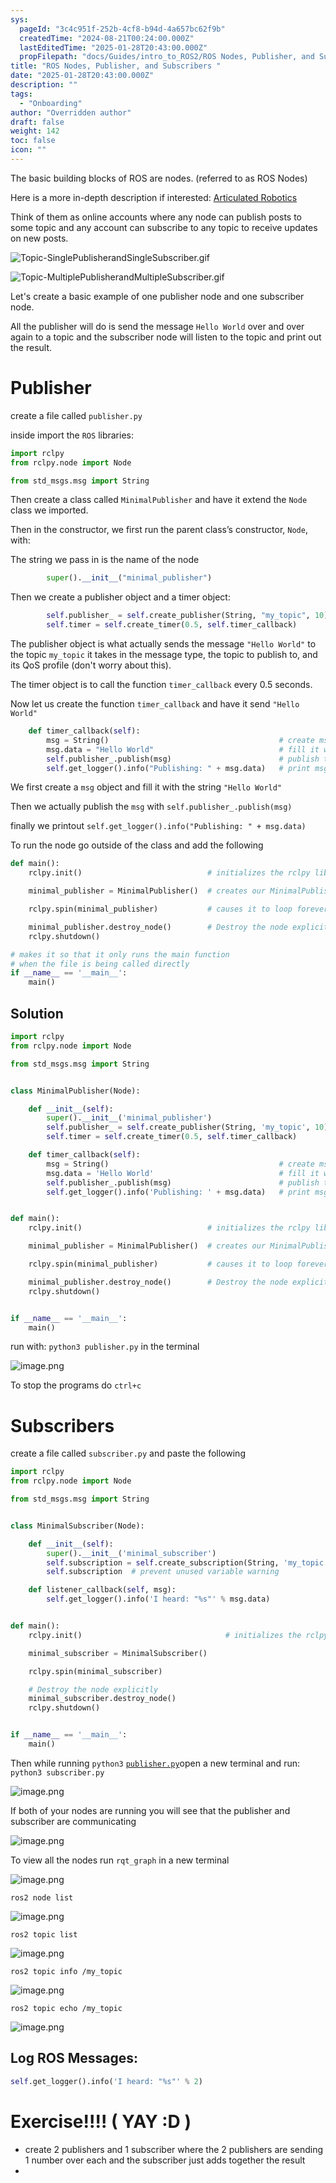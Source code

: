 ```yaml
---
sys:
  pageId: "3c4c951f-252b-4cf8-b94d-4a657bc62f9b"
  createdTime: "2024-08-21T00:24:00.000Z"
  lastEditedTime: "2025-01-28T20:43:00.000Z"
  propFilepath: "docs/Guides/intro_to_ROS2/ROS Nodes, Publisher, and Subscribers .md"
title: "ROS Nodes, Publisher, and Subscribers "
date: "2025-01-28T20:43:00.000Z"
description: ""
tags:
  - "Onboarding"
author: "Overridden author"
draft: false
weight: 142
toc: false
icon: ""
---
```


The basic building blocks of ROS are nodes. (referred to as ROS Nodes)

Here is a more in-depth description if interested: [Articulated Robotics](https://articulatedrobotics.xyz/tutorials/ready-for-ros/ros-overview#2-nodes)

Think of them as online accounts where any node can publish posts to some topic and any account can subscribe to any topic to receive updates on new posts.

![Topic-SinglePublisherandSingleSubscriber.gif](https://docs.ros.org/en/humble/_images/Topic-SinglePublisherandSingleSubscriber.gif)

![Topic-MultiplePublisherandMultipleSubscriber.gif](https://docs.ros.org/en/humble/_images/Topic-MultiplePublisherandMultipleSubscriber.gif)

Let's create a basic example of one publisher node and one subscriber node.

All the publisher will do is send the message `Hello World` over and over again to a topic and the subscriber node will listen to the topic and print out the result.

# Publisher

create a file called `publisher.py` 

inside import the `ROS` libraries:

```python
import rclpy
from rclpy.node import Node

from std_msgs.msg import String
```

Then create a class called `MinimalPublisher` and have it extend the `Node` class we imported.

Then in the constructor, we first run the parent class’s constructor, `Node`, with:

The string we pass in is the name of the node

```python
        super().__init__("minimal_publisher")
```

Then we create a publisher object and a timer object:

```python
        self.publisher_ = self.create_publisher(String, "my_topic", 10)
        self.timer = self.create_timer(0.5, self.timer_callback)
```

The publisher object is what actually sends the message `"Hello World"` to the topic `my_topic` it takes in the message type, the topic to publish to, and its QoS profile (don't worry about this).

The timer object is to call the function `timer_callback` every 0.5 seconds.

Now let us create the function `timer_callback` and have it send `"Hello World"`

```python
    def timer_callback(self):
        msg = String()                                      # create msg object
        msg.data = "Hello World"                            # fill it with data
        self.publisher_.publish(msg)                        # publish the message
        self.get_logger().info("Publishing: " + msg.data)   # print msg
```

We first create a `msg` object and fill it with the string `"Hello World"`

Then we actually publish the `msg` with `self.publisher_.publish(msg)`

finally we printout `self.get_logger().info("Publishing: " + msg.data)`

To run the node go outside of the class and add the following

```python
def main():
    rclpy.init()                            # initializes the rclpy library

    minimal_publisher = MinimalPublisher()  # creates our MinimalPublisher object

    rclpy.spin(minimal_publisher)           # causes it to loop forever

    minimal_publisher.destroy_node()        # Destroy the node explicitly
    rclpy.shutdown()

# makes it so that it only runs the main function
# when the file is being called directly
if __name__ == '__main__': 
    main()
```

## Solution

```python
import rclpy
from rclpy.node import Node

from std_msgs.msg import String


class MinimalPublisher(Node):

    def __init__(self):
        super().__init__('minimal_publisher')
        self.publisher_ = self.create_publisher(String, 'my_topic', 10)
        self.timer = self.create_timer(0.5, self.timer_callback)

    def timer_callback(self):
        msg = String()                                      # create msg object
        msg.data = 'Hello World'                            # fill it with data
        self.publisher_.publish(msg)                        # publish the message
        self.get_logger().info('Publishing: ' + msg.data)   # print msg


def main():
    rclpy.init()                            # initializes the rclpy library

    minimal_publisher = MinimalPublisher()  # creates our MinimalPublisher object

    rclpy.spin(minimal_publisher)           # causes it to loop forever

    minimal_publisher.destroy_node()        # Destroy the node explicitly
    rclpy.shutdown()


if __name__ == '__main__':
    main()
```

run with: `python3 publisher.py` in the terminal

![image.png](https://prod-files-secure.s3.us-west-2.amazonaws.com/d518164a-d88e-44d1-a4ee-3adb3bd8bce0/9214accb-ad5b-44f1-a31c-b3167c59138b/image.png?X-Amz-Algorithm=AWS4-HMAC-SHA256&X-Amz-Content-Sha256=UNSIGNED-PAYLOAD&X-Amz-Credential=ASIAZI2LB4662PUYVVFN%2F20250615%2Fus-west-2%2Fs3%2Faws4_request&X-Amz-Date=20250615T050928Z&X-Amz-Expires=3600&X-Amz-Security-Token=IQoJb3JpZ2luX2VjEFQaCXVzLXdlc3QtMiJGMEQCIFIvvMp2svvcEe44NwJ0%2BXJ7niEsWplbZvHU8NgNAVyIAiAbb4%2Brocb4H8Qh%2F%2Fmrj7EcykkUUvUkzt4O3CW2KVKH5Cr%2FAwg9EAAaDDYzNzQyMzE4MzgwNSIM8No0wd87lalh8WR8KtwDTM3IUkG8%2FzkLQfKI7Ish9PM%2FZpru%2BMyBxU5jbDsPiB9TFa6d8k3YD59ASzJBv3853Vvt9mFFgF5qqk9db0%2BJnkX7lxM3043G9l7PKBwmzEGpcIDYxz%2BzJhhb9NQFfOvuxbLz3F1WcVIeRxe9Fxx9%2FGDexQGGVy%2BoFJ5B%2B1jZR5KzSAx%2BOs%2FJfv%2BgA0nLoraIXcYx%2F1DRV1%2BUMQJkeVeoSmCauxhKbefGtZjiWZz9DAwXKw9O08M4oear%2FigTz6Nt2zG4G8JNMnadvaizdI8dpciA2KV3xRDpCAZMedxFgN%2BcYFYBn68J5I8vLs4b8A6xjCCZBTSrrjWN1SVKK4E%2BgaeptpV0mft5ryS5nXWLqdFW4w3Wn3XiBBUTqILWzehcxdiR5%2ByIM%2FsjtgTn7W3MOnmCaLVuhR8rIwKVT7mQivpL6LIYX2uP%2B5P6rXf%2BR30eLV%2Fy5aQXuJWUa2HpDnWM1RCUDtJx5iT%2BEIu%2BfXwnqEUlCqGsYDjDUzDOw9uOlXs9sw4WNZ8iHxtiaKx1lIUdfBzxKcI6NXZ9qUrrZUOdQmM%2Bf3PVG0qKuL4O7rBNQv2YJGQvmbPk9F4t466D%2BPDHZ7W4GOE6KAMSJTrF%2BaddfB0G%2Br5rQP0U8uz9%2FGQwlf%2B4wgY6pgF5NquF9VR%2BuUcy%2BrRWW82vGKIjo6aKlmcvrpWKruG%2BwGLsVokcTQaRxDA040nbk9417y29ZTkSI1Fbfm2c5%2B8m33jlL50TW7lPMBUF6%2B3xMeMyD1HwvYy4Ce8kT%2FP2l6cE0pBshB4WZ0Ds00Ug69myWv49LokhFanp0z8bsI4zn5ldeQ7hwqgbD5YYn8e4N%2ByMHN7LYOjoZD6Ocq6HN1I%2BEGvZztCV&X-Amz-Signature=11cdf705abecb03fde58f55d1285bcd712d3250ed56df7cd374e532118309f1f&X-Amz-SignedHeaders=host&x-amz-checksum-mode=ENABLED&x-id=GetObject)

To stop the programs do `ctrl+c`

# Subscribers

create a file called `subscriber.py` and paste the following

```python
import rclpy
from rclpy.node import Node

from std_msgs.msg import String


class MinimalSubscriber(Node):

    def __init__(self):
        super().__init__('minimal_subscriber')
        self.subscription = self.create_subscription(String, 'my_topic', self.listener_callback, 10)
        self.subscription  # prevent unused variable warning

    def listener_callback(self, msg):
        self.get_logger().info('I heard: "%s"' % msg.data)


def main():
    rclpy.init()                                # initializes the rclpy library

    minimal_subscriber = MinimalSubscriber()

    rclpy.spin(minimal_subscriber)

    # Destroy the node explicitly
    minimal_subscriber.destroy_node()
    rclpy.shutdown()


if __name__ == '__main__':
    main()
```

Then while running `python3` [`publisher.py`](http://publisher.py/)open a new terminal and run: `python3 subscriber.py` 

![image.png](https://prod-files-secure.s3.us-west-2.amazonaws.com/d518164a-d88e-44d1-a4ee-3adb3bd8bce0/611fccf2-c738-4dbd-94e9-98f209092866/image.png?X-Amz-Algorithm=AWS4-HMAC-SHA256&X-Amz-Content-Sha256=UNSIGNED-PAYLOAD&X-Amz-Credential=ASIAZI2LB4662PUYVVFN%2F20250615%2Fus-west-2%2Fs3%2Faws4_request&X-Amz-Date=20250615T050928Z&X-Amz-Expires=3600&X-Amz-Security-Token=IQoJb3JpZ2luX2VjEFQaCXVzLXdlc3QtMiJGMEQCIFIvvMp2svvcEe44NwJ0%2BXJ7niEsWplbZvHU8NgNAVyIAiAbb4%2Brocb4H8Qh%2F%2Fmrj7EcykkUUvUkzt4O3CW2KVKH5Cr%2FAwg9EAAaDDYzNzQyMzE4MzgwNSIM8No0wd87lalh8WR8KtwDTM3IUkG8%2FzkLQfKI7Ish9PM%2FZpru%2BMyBxU5jbDsPiB9TFa6d8k3YD59ASzJBv3853Vvt9mFFgF5qqk9db0%2BJnkX7lxM3043G9l7PKBwmzEGpcIDYxz%2BzJhhb9NQFfOvuxbLz3F1WcVIeRxe9Fxx9%2FGDexQGGVy%2BoFJ5B%2B1jZR5KzSAx%2BOs%2FJfv%2BgA0nLoraIXcYx%2F1DRV1%2BUMQJkeVeoSmCauxhKbefGtZjiWZz9DAwXKw9O08M4oear%2FigTz6Nt2zG4G8JNMnadvaizdI8dpciA2KV3xRDpCAZMedxFgN%2BcYFYBn68J5I8vLs4b8A6xjCCZBTSrrjWN1SVKK4E%2BgaeptpV0mft5ryS5nXWLqdFW4w3Wn3XiBBUTqILWzehcxdiR5%2ByIM%2FsjtgTn7W3MOnmCaLVuhR8rIwKVT7mQivpL6LIYX2uP%2B5P6rXf%2BR30eLV%2Fy5aQXuJWUa2HpDnWM1RCUDtJx5iT%2BEIu%2BfXwnqEUlCqGsYDjDUzDOw9uOlXs9sw4WNZ8iHxtiaKx1lIUdfBzxKcI6NXZ9qUrrZUOdQmM%2Bf3PVG0qKuL4O7rBNQv2YJGQvmbPk9F4t466D%2BPDHZ7W4GOE6KAMSJTrF%2BaddfB0G%2Br5rQP0U8uz9%2FGQwlf%2B4wgY6pgF5NquF9VR%2BuUcy%2BrRWW82vGKIjo6aKlmcvrpWKruG%2BwGLsVokcTQaRxDA040nbk9417y29ZTkSI1Fbfm2c5%2B8m33jlL50TW7lPMBUF6%2B3xMeMyD1HwvYy4Ce8kT%2FP2l6cE0pBshB4WZ0Ds00Ug69myWv49LokhFanp0z8bsI4zn5ldeQ7hwqgbD5YYn8e4N%2ByMHN7LYOjoZD6Ocq6HN1I%2BEGvZztCV&X-Amz-Signature=6ebcec5e5746e0ed9618474bf834efa98cc7f053c0267c34e818a64e0ad4d2dc&X-Amz-SignedHeaders=host&x-amz-checksum-mode=ENABLED&x-id=GetObject)

If both of your nodes are running you will see that the publisher and subscriber are communicating

![image.png](https://prod-files-secure.s3.us-west-2.amazonaws.com/d518164a-d88e-44d1-a4ee-3adb3bd8bce0/eea428b5-1cf0-43bb-a30b-81cbaf6c5c78/image.png?X-Amz-Algorithm=AWS4-HMAC-SHA256&X-Amz-Content-Sha256=UNSIGNED-PAYLOAD&X-Amz-Credential=ASIAZI2LB4662PUYVVFN%2F20250615%2Fus-west-2%2Fs3%2Faws4_request&X-Amz-Date=20250615T050928Z&X-Amz-Expires=3600&X-Amz-Security-Token=IQoJb3JpZ2luX2VjEFQaCXVzLXdlc3QtMiJGMEQCIFIvvMp2svvcEe44NwJ0%2BXJ7niEsWplbZvHU8NgNAVyIAiAbb4%2Brocb4H8Qh%2F%2Fmrj7EcykkUUvUkzt4O3CW2KVKH5Cr%2FAwg9EAAaDDYzNzQyMzE4MzgwNSIM8No0wd87lalh8WR8KtwDTM3IUkG8%2FzkLQfKI7Ish9PM%2FZpru%2BMyBxU5jbDsPiB9TFa6d8k3YD59ASzJBv3853Vvt9mFFgF5qqk9db0%2BJnkX7lxM3043G9l7PKBwmzEGpcIDYxz%2BzJhhb9NQFfOvuxbLz3F1WcVIeRxe9Fxx9%2FGDexQGGVy%2BoFJ5B%2B1jZR5KzSAx%2BOs%2FJfv%2BgA0nLoraIXcYx%2F1DRV1%2BUMQJkeVeoSmCauxhKbefGtZjiWZz9DAwXKw9O08M4oear%2FigTz6Nt2zG4G8JNMnadvaizdI8dpciA2KV3xRDpCAZMedxFgN%2BcYFYBn68J5I8vLs4b8A6xjCCZBTSrrjWN1SVKK4E%2BgaeptpV0mft5ryS5nXWLqdFW4w3Wn3XiBBUTqILWzehcxdiR5%2ByIM%2FsjtgTn7W3MOnmCaLVuhR8rIwKVT7mQivpL6LIYX2uP%2B5P6rXf%2BR30eLV%2Fy5aQXuJWUa2HpDnWM1RCUDtJx5iT%2BEIu%2BfXwnqEUlCqGsYDjDUzDOw9uOlXs9sw4WNZ8iHxtiaKx1lIUdfBzxKcI6NXZ9qUrrZUOdQmM%2Bf3PVG0qKuL4O7rBNQv2YJGQvmbPk9F4t466D%2BPDHZ7W4GOE6KAMSJTrF%2BaddfB0G%2Br5rQP0U8uz9%2FGQwlf%2B4wgY6pgF5NquF9VR%2BuUcy%2BrRWW82vGKIjo6aKlmcvrpWKruG%2BwGLsVokcTQaRxDA040nbk9417y29ZTkSI1Fbfm2c5%2B8m33jlL50TW7lPMBUF6%2B3xMeMyD1HwvYy4Ce8kT%2FP2l6cE0pBshB4WZ0Ds00Ug69myWv49LokhFanp0z8bsI4zn5ldeQ7hwqgbD5YYn8e4N%2ByMHN7LYOjoZD6Ocq6HN1I%2BEGvZztCV&X-Amz-Signature=d3c9c5de4510cd5f98f8b8863e6f08eb45339045b06d463d37ee2b2896773b5e&X-Amz-SignedHeaders=host&x-amz-checksum-mode=ENABLED&x-id=GetObject)

To view all the nodes run `rqt_graph` in a new terminal

![image.png](https://prod-files-secure.s3.us-west-2.amazonaws.com/d518164a-d88e-44d1-a4ee-3adb3bd8bce0/1d98e964-4318-4d62-b5c4-8c8f78368598/image.png?X-Amz-Algorithm=AWS4-HMAC-SHA256&X-Amz-Content-Sha256=UNSIGNED-PAYLOAD&X-Amz-Credential=ASIAZI2LB4662PUYVVFN%2F20250615%2Fus-west-2%2Fs3%2Faws4_request&X-Amz-Date=20250615T050928Z&X-Amz-Expires=3600&X-Amz-Security-Token=IQoJb3JpZ2luX2VjEFQaCXVzLXdlc3QtMiJGMEQCIFIvvMp2svvcEe44NwJ0%2BXJ7niEsWplbZvHU8NgNAVyIAiAbb4%2Brocb4H8Qh%2F%2Fmrj7EcykkUUvUkzt4O3CW2KVKH5Cr%2FAwg9EAAaDDYzNzQyMzE4MzgwNSIM8No0wd87lalh8WR8KtwDTM3IUkG8%2FzkLQfKI7Ish9PM%2FZpru%2BMyBxU5jbDsPiB9TFa6d8k3YD59ASzJBv3853Vvt9mFFgF5qqk9db0%2BJnkX7lxM3043G9l7PKBwmzEGpcIDYxz%2BzJhhb9NQFfOvuxbLz3F1WcVIeRxe9Fxx9%2FGDexQGGVy%2BoFJ5B%2B1jZR5KzSAx%2BOs%2FJfv%2BgA0nLoraIXcYx%2F1DRV1%2BUMQJkeVeoSmCauxhKbefGtZjiWZz9DAwXKw9O08M4oear%2FigTz6Nt2zG4G8JNMnadvaizdI8dpciA2KV3xRDpCAZMedxFgN%2BcYFYBn68J5I8vLs4b8A6xjCCZBTSrrjWN1SVKK4E%2BgaeptpV0mft5ryS5nXWLqdFW4w3Wn3XiBBUTqILWzehcxdiR5%2ByIM%2FsjtgTn7W3MOnmCaLVuhR8rIwKVT7mQivpL6LIYX2uP%2B5P6rXf%2BR30eLV%2Fy5aQXuJWUa2HpDnWM1RCUDtJx5iT%2BEIu%2BfXwnqEUlCqGsYDjDUzDOw9uOlXs9sw4WNZ8iHxtiaKx1lIUdfBzxKcI6NXZ9qUrrZUOdQmM%2Bf3PVG0qKuL4O7rBNQv2YJGQvmbPk9F4t466D%2BPDHZ7W4GOE6KAMSJTrF%2BaddfB0G%2Br5rQP0U8uz9%2FGQwlf%2B4wgY6pgF5NquF9VR%2BuUcy%2BrRWW82vGKIjo6aKlmcvrpWKruG%2BwGLsVokcTQaRxDA040nbk9417y29ZTkSI1Fbfm2c5%2B8m33jlL50TW7lPMBUF6%2B3xMeMyD1HwvYy4Ce8kT%2FP2l6cE0pBshB4WZ0Ds00Ug69myWv49LokhFanp0z8bsI4zn5ldeQ7hwqgbD5YYn8e4N%2ByMHN7LYOjoZD6Ocq6HN1I%2BEGvZztCV&X-Amz-Signature=dca612aa934ad52cee9912c9ff9b2d303989c09d26f0fecdf58a7dfd238713b5&X-Amz-SignedHeaders=host&x-amz-checksum-mode=ENABLED&x-id=GetObject)

`ros2 node list`

![image.png](https://prod-files-secure.s3.us-west-2.amazonaws.com/d518164a-d88e-44d1-a4ee-3adb3bd8bce0/680ac8cf-e6d9-4164-9ece-5b9a6fccffee/image.png?X-Amz-Algorithm=AWS4-HMAC-SHA256&X-Amz-Content-Sha256=UNSIGNED-PAYLOAD&X-Amz-Credential=ASIAZI2LB4662PUYVVFN%2F20250615%2Fus-west-2%2Fs3%2Faws4_request&X-Amz-Date=20250615T050928Z&X-Amz-Expires=3600&X-Amz-Security-Token=IQoJb3JpZ2luX2VjEFQaCXVzLXdlc3QtMiJGMEQCIFIvvMp2svvcEe44NwJ0%2BXJ7niEsWplbZvHU8NgNAVyIAiAbb4%2Brocb4H8Qh%2F%2Fmrj7EcykkUUvUkzt4O3CW2KVKH5Cr%2FAwg9EAAaDDYzNzQyMzE4MzgwNSIM8No0wd87lalh8WR8KtwDTM3IUkG8%2FzkLQfKI7Ish9PM%2FZpru%2BMyBxU5jbDsPiB9TFa6d8k3YD59ASzJBv3853Vvt9mFFgF5qqk9db0%2BJnkX7lxM3043G9l7PKBwmzEGpcIDYxz%2BzJhhb9NQFfOvuxbLz3F1WcVIeRxe9Fxx9%2FGDexQGGVy%2BoFJ5B%2B1jZR5KzSAx%2BOs%2FJfv%2BgA0nLoraIXcYx%2F1DRV1%2BUMQJkeVeoSmCauxhKbefGtZjiWZz9DAwXKw9O08M4oear%2FigTz6Nt2zG4G8JNMnadvaizdI8dpciA2KV3xRDpCAZMedxFgN%2BcYFYBn68J5I8vLs4b8A6xjCCZBTSrrjWN1SVKK4E%2BgaeptpV0mft5ryS5nXWLqdFW4w3Wn3XiBBUTqILWzehcxdiR5%2ByIM%2FsjtgTn7W3MOnmCaLVuhR8rIwKVT7mQivpL6LIYX2uP%2B5P6rXf%2BR30eLV%2Fy5aQXuJWUa2HpDnWM1RCUDtJx5iT%2BEIu%2BfXwnqEUlCqGsYDjDUzDOw9uOlXs9sw4WNZ8iHxtiaKx1lIUdfBzxKcI6NXZ9qUrrZUOdQmM%2Bf3PVG0qKuL4O7rBNQv2YJGQvmbPk9F4t466D%2BPDHZ7W4GOE6KAMSJTrF%2BaddfB0G%2Br5rQP0U8uz9%2FGQwlf%2B4wgY6pgF5NquF9VR%2BuUcy%2BrRWW82vGKIjo6aKlmcvrpWKruG%2BwGLsVokcTQaRxDA040nbk9417y29ZTkSI1Fbfm2c5%2B8m33jlL50TW7lPMBUF6%2B3xMeMyD1HwvYy4Ce8kT%2FP2l6cE0pBshB4WZ0Ds00Ug69myWv49LokhFanp0z8bsI4zn5ldeQ7hwqgbD5YYn8e4N%2ByMHN7LYOjoZD6Ocq6HN1I%2BEGvZztCV&X-Amz-Signature=e46076b2c0a1ba1e729d3cdc006c0500aae795f675104d5e9eb6017062e6dfd0&X-Amz-SignedHeaders=host&x-amz-checksum-mode=ENABLED&x-id=GetObject)

`ros2 topic list`

![image.png](https://prod-files-secure.s3.us-west-2.amazonaws.com/d518164a-d88e-44d1-a4ee-3adb3bd8bce0/eee2ebe1-27ef-4a4a-96fb-2ca54126fb29/image.png?X-Amz-Algorithm=AWS4-HMAC-SHA256&X-Amz-Content-Sha256=UNSIGNED-PAYLOAD&X-Amz-Credential=ASIAZI2LB4662PUYVVFN%2F20250615%2Fus-west-2%2Fs3%2Faws4_request&X-Amz-Date=20250615T050928Z&X-Amz-Expires=3600&X-Amz-Security-Token=IQoJb3JpZ2luX2VjEFQaCXVzLXdlc3QtMiJGMEQCIFIvvMp2svvcEe44NwJ0%2BXJ7niEsWplbZvHU8NgNAVyIAiAbb4%2Brocb4H8Qh%2F%2Fmrj7EcykkUUvUkzt4O3CW2KVKH5Cr%2FAwg9EAAaDDYzNzQyMzE4MzgwNSIM8No0wd87lalh8WR8KtwDTM3IUkG8%2FzkLQfKI7Ish9PM%2FZpru%2BMyBxU5jbDsPiB9TFa6d8k3YD59ASzJBv3853Vvt9mFFgF5qqk9db0%2BJnkX7lxM3043G9l7PKBwmzEGpcIDYxz%2BzJhhb9NQFfOvuxbLz3F1WcVIeRxe9Fxx9%2FGDexQGGVy%2BoFJ5B%2B1jZR5KzSAx%2BOs%2FJfv%2BgA0nLoraIXcYx%2F1DRV1%2BUMQJkeVeoSmCauxhKbefGtZjiWZz9DAwXKw9O08M4oear%2FigTz6Nt2zG4G8JNMnadvaizdI8dpciA2KV3xRDpCAZMedxFgN%2BcYFYBn68J5I8vLs4b8A6xjCCZBTSrrjWN1SVKK4E%2BgaeptpV0mft5ryS5nXWLqdFW4w3Wn3XiBBUTqILWzehcxdiR5%2ByIM%2FsjtgTn7W3MOnmCaLVuhR8rIwKVT7mQivpL6LIYX2uP%2B5P6rXf%2BR30eLV%2Fy5aQXuJWUa2HpDnWM1RCUDtJx5iT%2BEIu%2BfXwnqEUlCqGsYDjDUzDOw9uOlXs9sw4WNZ8iHxtiaKx1lIUdfBzxKcI6NXZ9qUrrZUOdQmM%2Bf3PVG0qKuL4O7rBNQv2YJGQvmbPk9F4t466D%2BPDHZ7W4GOE6KAMSJTrF%2BaddfB0G%2Br5rQP0U8uz9%2FGQwlf%2B4wgY6pgF5NquF9VR%2BuUcy%2BrRWW82vGKIjo6aKlmcvrpWKruG%2BwGLsVokcTQaRxDA040nbk9417y29ZTkSI1Fbfm2c5%2B8m33jlL50TW7lPMBUF6%2B3xMeMyD1HwvYy4Ce8kT%2FP2l6cE0pBshB4WZ0Ds00Ug69myWv49LokhFanp0z8bsI4zn5ldeQ7hwqgbD5YYn8e4N%2ByMHN7LYOjoZD6Ocq6HN1I%2BEGvZztCV&X-Amz-Signature=33916fb383e700f61b78c7495b609458e96bf23e16f74936c578b7452a0cdefe&X-Amz-SignedHeaders=host&x-amz-checksum-mode=ENABLED&x-id=GetObject)

`ros2 topic info /my_topic`

![image.png](https://prod-files-secure.s3.us-west-2.amazonaws.com/d518164a-d88e-44d1-a4ee-3adb3bd8bce0/6288ef12-cb9e-406f-b9eb-65feed3a9011/image.png?X-Amz-Algorithm=AWS4-HMAC-SHA256&X-Amz-Content-Sha256=UNSIGNED-PAYLOAD&X-Amz-Credential=ASIAZI2LB4662PUYVVFN%2F20250615%2Fus-west-2%2Fs3%2Faws4_request&X-Amz-Date=20250615T050928Z&X-Amz-Expires=3600&X-Amz-Security-Token=IQoJb3JpZ2luX2VjEFQaCXVzLXdlc3QtMiJGMEQCIFIvvMp2svvcEe44NwJ0%2BXJ7niEsWplbZvHU8NgNAVyIAiAbb4%2Brocb4H8Qh%2F%2Fmrj7EcykkUUvUkzt4O3CW2KVKH5Cr%2FAwg9EAAaDDYzNzQyMzE4MzgwNSIM8No0wd87lalh8WR8KtwDTM3IUkG8%2FzkLQfKI7Ish9PM%2FZpru%2BMyBxU5jbDsPiB9TFa6d8k3YD59ASzJBv3853Vvt9mFFgF5qqk9db0%2BJnkX7lxM3043G9l7PKBwmzEGpcIDYxz%2BzJhhb9NQFfOvuxbLz3F1WcVIeRxe9Fxx9%2FGDexQGGVy%2BoFJ5B%2B1jZR5KzSAx%2BOs%2FJfv%2BgA0nLoraIXcYx%2F1DRV1%2BUMQJkeVeoSmCauxhKbefGtZjiWZz9DAwXKw9O08M4oear%2FigTz6Nt2zG4G8JNMnadvaizdI8dpciA2KV3xRDpCAZMedxFgN%2BcYFYBn68J5I8vLs4b8A6xjCCZBTSrrjWN1SVKK4E%2BgaeptpV0mft5ryS5nXWLqdFW4w3Wn3XiBBUTqILWzehcxdiR5%2ByIM%2FsjtgTn7W3MOnmCaLVuhR8rIwKVT7mQivpL6LIYX2uP%2B5P6rXf%2BR30eLV%2Fy5aQXuJWUa2HpDnWM1RCUDtJx5iT%2BEIu%2BfXwnqEUlCqGsYDjDUzDOw9uOlXs9sw4WNZ8iHxtiaKx1lIUdfBzxKcI6NXZ9qUrrZUOdQmM%2Bf3PVG0qKuL4O7rBNQv2YJGQvmbPk9F4t466D%2BPDHZ7W4GOE6KAMSJTrF%2BaddfB0G%2Br5rQP0U8uz9%2FGQwlf%2B4wgY6pgF5NquF9VR%2BuUcy%2BrRWW82vGKIjo6aKlmcvrpWKruG%2BwGLsVokcTQaRxDA040nbk9417y29ZTkSI1Fbfm2c5%2B8m33jlL50TW7lPMBUF6%2B3xMeMyD1HwvYy4Ce8kT%2FP2l6cE0pBshB4WZ0Ds00Ug69myWv49LokhFanp0z8bsI4zn5ldeQ7hwqgbD5YYn8e4N%2ByMHN7LYOjoZD6Ocq6HN1I%2BEGvZztCV&X-Amz-Signature=4c37514c152386c7492d6e1f1565d70acd98fa7c70904ec813c4e967fe75c808&X-Amz-SignedHeaders=host&x-amz-checksum-mode=ENABLED&x-id=GetObject)

`ros2 topic echo /my_topic`

![image.png](https://prod-files-secure.s3.us-west-2.amazonaws.com/d518164a-d88e-44d1-a4ee-3adb3bd8bce0/0a6fcb4d-422d-4a6c-a803-749ef4adf2c6/image.png?X-Amz-Algorithm=AWS4-HMAC-SHA256&X-Amz-Content-Sha256=UNSIGNED-PAYLOAD&X-Amz-Credential=ASIAZI2LB4662PUYVVFN%2F20250615%2Fus-west-2%2Fs3%2Faws4_request&X-Amz-Date=20250615T050928Z&X-Amz-Expires=3600&X-Amz-Security-Token=IQoJb3JpZ2luX2VjEFQaCXVzLXdlc3QtMiJGMEQCIFIvvMp2svvcEe44NwJ0%2BXJ7niEsWplbZvHU8NgNAVyIAiAbb4%2Brocb4H8Qh%2F%2Fmrj7EcykkUUvUkzt4O3CW2KVKH5Cr%2FAwg9EAAaDDYzNzQyMzE4MzgwNSIM8No0wd87lalh8WR8KtwDTM3IUkG8%2FzkLQfKI7Ish9PM%2FZpru%2BMyBxU5jbDsPiB9TFa6d8k3YD59ASzJBv3853Vvt9mFFgF5qqk9db0%2BJnkX7lxM3043G9l7PKBwmzEGpcIDYxz%2BzJhhb9NQFfOvuxbLz3F1WcVIeRxe9Fxx9%2FGDexQGGVy%2BoFJ5B%2B1jZR5KzSAx%2BOs%2FJfv%2BgA0nLoraIXcYx%2F1DRV1%2BUMQJkeVeoSmCauxhKbefGtZjiWZz9DAwXKw9O08M4oear%2FigTz6Nt2zG4G8JNMnadvaizdI8dpciA2KV3xRDpCAZMedxFgN%2BcYFYBn68J5I8vLs4b8A6xjCCZBTSrrjWN1SVKK4E%2BgaeptpV0mft5ryS5nXWLqdFW4w3Wn3XiBBUTqILWzehcxdiR5%2ByIM%2FsjtgTn7W3MOnmCaLVuhR8rIwKVT7mQivpL6LIYX2uP%2B5P6rXf%2BR30eLV%2Fy5aQXuJWUa2HpDnWM1RCUDtJx5iT%2BEIu%2BfXwnqEUlCqGsYDjDUzDOw9uOlXs9sw4WNZ8iHxtiaKx1lIUdfBzxKcI6NXZ9qUrrZUOdQmM%2Bf3PVG0qKuL4O7rBNQv2YJGQvmbPk9F4t466D%2BPDHZ7W4GOE6KAMSJTrF%2BaddfB0G%2Br5rQP0U8uz9%2FGQwlf%2B4wgY6pgF5NquF9VR%2BuUcy%2BrRWW82vGKIjo6aKlmcvrpWKruG%2BwGLsVokcTQaRxDA040nbk9417y29ZTkSI1Fbfm2c5%2B8m33jlL50TW7lPMBUF6%2B3xMeMyD1HwvYy4Ce8kT%2FP2l6cE0pBshB4WZ0Ds00Ug69myWv49LokhFanp0z8bsI4zn5ldeQ7hwqgbD5YYn8e4N%2ByMHN7LYOjoZD6Ocq6HN1I%2BEGvZztCV&X-Amz-Signature=37bb93443f30f4277b7907b3dba6de9706532b0f3a822fb6a47510698572deb1&X-Amz-SignedHeaders=host&x-amz-checksum-mode=ENABLED&x-id=GetObject)

## Log ROS Messages:

```python
self.get_logger().info('I heard: "%s"' % 2)
```

# Exercise!!!! ( YAY :D )

- create 2 publishers and 1 subscriber where the 2 publishers are sending 1 number over each and the subscriber just adds together the result
- 
